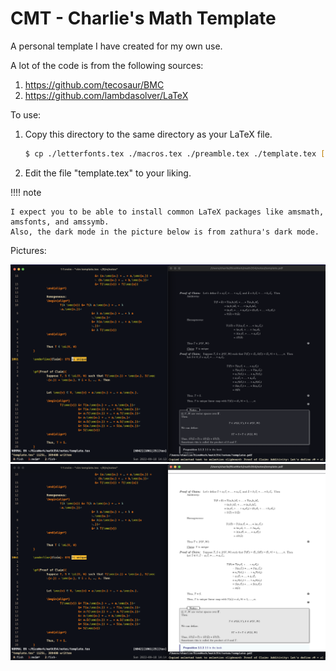 # CMT - Charlie's Math Template

A personal template I have created for my own use.

A lot of the code is from the following sources:
1. https://github.com/tecosaur/BMC
2. https://github.com/lambdasolver/LaTeX


To use:
1. Copy this directory to the same directory as your LaTeX file.
	
	```bash
	$ cp ./letterfonts.tex ./macros.tex ./preamble.tex ./template.tex [some_dir]
	```
	
2. Edit the file "template.tex" to your liking.


!!!! note

    I expect you to be able to install common LaTeX packages like amsmath, amsfonts, and amssymb.
    Also, the dark mode in the picture below is from zathura's dark mode.
    

Pictures:



![Me using my template with zathura and vim in dark mode](./dark_mode.png)
![Me using my template with zathura and vim in light mode](./light_mode.png)
